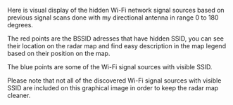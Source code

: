 Here is visual display of the hidden Wi-Fi network signal sources based on previous signal scans done with my directional antenna in range 0 to 180 degrees.

The red points are the BSSID adresses that have hidden SSID, you can see their location on the radar map and find easy description in the map legend based on their position on the map.

The blue points are some of the Wi-Fi signal sources with visible SSID. 

Please note that not all of the discovered Wi-Fi signal sources with visible SSID are included on this graphical image in order to keep the radar map cleaner.

